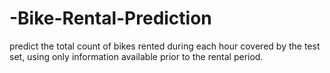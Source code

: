 # -Bike-Rental-Prediction
predict the total count of bikes rented during each hour covered by the test set, using only information available prior to the rental period.
